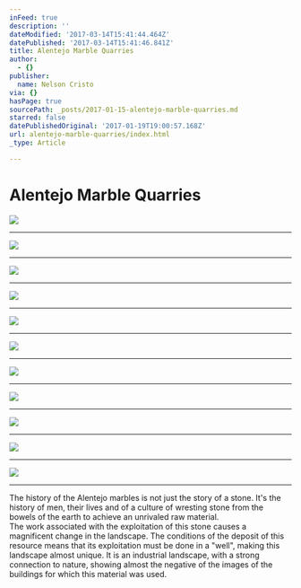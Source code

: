 ```yaml
---
inFeed: true
description: ''
dateModified: '2017-03-14T15:41:44.464Z'
datePublished: '2017-03-14T15:41:46.841Z'
title: Alentejo Marble Quarries
author:
  - {}
publisher:
  name: Nelson Cristo
via: {}
hasPage: true
sourcePath: _posts/2017-01-15-alentejo-marble-quarries.md
starred: false
datePublishedOriginal: '2017-01-19T19:00:57.168Z'
url: alentejo-marble-quarries/index.html
_type: Article

---
```

# Alentejo Marble Quarries
![](https://the-grid-user-content.s3-us-west-2.amazonaws.com/b3f8614d-08e0-41d4-857a-65d6c1cc56f4.jpg)

---

![](https://the-grid-user-content.s3-us-west-2.amazonaws.com/f076d7d4-a1e8-483b-bbb9-5d41663eb82d.jpg)

---

![](https://the-grid-user-content.s3-us-west-2.amazonaws.com/8974c33c-6f84-4e2f-9cc3-b4fddd91cebf.jpg)

---

![](https://the-grid-user-content.s3-us-west-2.amazonaws.com/52e43074-e7ac-4822-ac5a-ef50b05997da.jpg)

---

![](https://the-grid-user-content.s3-us-west-2.amazonaws.com/e8f3657a-b3b5-45e2-8a4d-0062c20fa92e.jpg)

---

![](https://the-grid-user-content.s3-us-west-2.amazonaws.com/1492054b-4606-44e3-bc32-e7f7adb99210.jpg)

---

![](https://the-grid-user-content.s3-us-west-2.amazonaws.com/bd92b7db-1dc3-4554-adf5-237b78481234.jpg)

---

![](https://the-grid-user-content.s3-us-west-2.amazonaws.com/84508455-0546-482d-8113-0d7b6b7e9d28.jpg)

---

![](https://the-grid-user-content.s3-us-west-2.amazonaws.com/2a365a98-37dd-4b44-9f11-fec7268340cc.jpg)

---

![](https://the-grid-user-content.s3-us-west-2.amazonaws.com/838d1ee3-116e-4604-9579-5b6ae963be90.jpg)

---

![](https://the-grid-user-content.s3-us-west-2.amazonaws.com/0594a407-7320-467c-a1c4-689c69d2b235.jpg)

---

The history of the Alentejo marbles is not just the story of a stone. It's the history of men, their lives and of a culture of wresting stone from the bowels of the earth to achieve an unrivaled raw material.  
The work associated with the exploitation of this stone causes a magnificent change in the landscape. The conditions of the deposit of this resource means that its exploitation must be done in a "well", making this landscape almost unique. It is an industrial landscape, with a strong connection to nature, showing almost the negative of the images of the buildings for which this material was used.